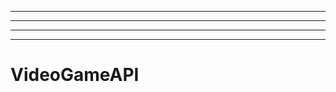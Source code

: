 ---------------------
----------------------------------------------------------------------------------------------------
----------------------------------------------------------------------------------------------------
-------------------------------------------------------
# VideoGameAPI

